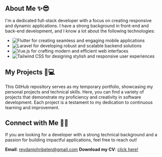 ## About Me ✨😎

I'm a dedicated full-stack developer with a focus on creating responsive and dynamic applications. I have a strong background in front-end and back-end development, and I know a lot about the following technologies:

- ![Flutter](https://img.shields.io/badge/-Flutter-02569B?logo=flutter&logoColor=white&style=flat-square) for creating seamless and engaging mobile applications
- ![Laravel](https://img.shields.io/badge/-Laravel-FF2D20?logo=laravel&logoColor=white&style=flat-square) for developing robust and scalable backend solutions
- ![Vue.js](https://img.shields.io/badge/-Vue.js-4FC08D?logo=vue.js&logoColor=white&style=flat-square) for crafting modern and efficient web interfaces
- ![Tailwind CSS](https://img.shields.io/badge/-Tailwind%20CSS-38B2AC?logo=tailwind-css&logoColor=white&style=flat-square) for designing stylish and responsive user experiences
    
## My Projects 📜💻

This GitHub repository serves as my temporary portfolio, showcasing my personal projects and technical skills. Here, you can find a variety of projects that demonstrate my proficiency and creativity in software development. Each project is a testament to my dedication to continuous learning and improvement.

## Connect with Me 📧📞

If you are looking for a developer with a strong technical background and a passion for building impactful applications, feel free to reach out!

**Email**: [reydanjohnbelen@gmail.com](mailto:reydanjohnbelen@gmail.com)
**Download my CV**: [click here!](./ReydanJohnBelen_CV.pdf)


<!--
**NekoIchigo/NekoIchigo** is a ✨ _special_ ✨ repository because its `README.md` (this file) appears on your GitHub profile.
## Hi there 👋
Here are some ideas to get you started:

- 🔭 I’m currently working on ...
- 🌱 I’m currently learning ...
- 👯 I’m looking to collaborate on ...
- 🤔 I’m looking for help with ...
- 💬 Ask me about ...
- 📫 How to reach me: ...
- 😄 Pronouns: ...
- ⚡ Fun fact: ...
-->
